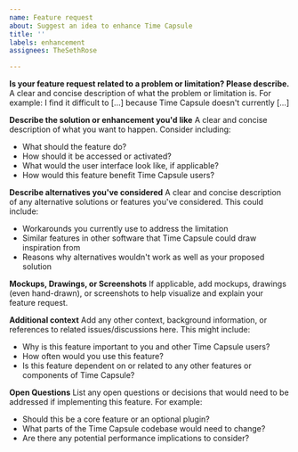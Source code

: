 ```yaml
---
name: Feature request
about: Suggest an idea to enhance Time Capsule
title: ''
labels: enhancement
assignees: TheSethRose

---
```


**Is your feature request related to a problem or limitation? Please describe.**
A clear and concise description of what the problem or limitation is. For example: I find it difficult to [...] because Time Capsule doesn't currently [...]

**Describe the solution or enhancement you'd like**
A clear and concise description of what you want to happen. Consider including:
- What should the feature do? 
- How should it be accessed or activated?
- What would the user interface look like, if applicable?
- How would this feature benefit Time Capsule users?

**Describe alternatives you've considered**
A clear and concise description of any alternative solutions or features you've considered. This could include:
- Workarounds you currently use to address the limitation
- Similar features in other software that Time Capsule could draw inspiration from
- Reasons why alternatives wouldn't work as well as your proposed solution

**Mockups, Drawings, or Screenshots**
If applicable, add mockups, drawings (even hand-drawn), or screenshots to help visualize and explain your feature request.

**Additional context**
Add any other context, background information, or references to related issues/discussions here. This might include:
- Why is this feature important to you and other Time Capsule users?
- How often would you use this feature?
- Is this feature dependent on or related to any other features or components of Time Capsule?

**Open Questions**
List any open questions or decisions that would need to be addressed if implementing this feature. For example:
- Should this be a core feature or an optional plugin?
- What parts of the Time Capsule codebase would need to change?
- Are there any potential performance implications to consider?
